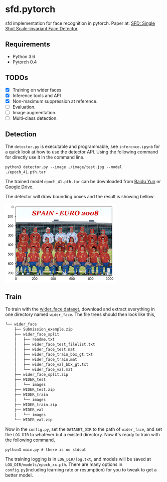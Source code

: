 # sfd.pytorch
sfd implementation for face recognition in pytorch. Paper at: [SFD: Single Shot Scale-invariant Face Detector](https://arxiv.org/abs/1708.05237)

## Requirements

* Python 3.6
* Pytorch 0.4

## TODOs

- [x] Training on wider faces
- [x] Inference tools and API
- [x] Non-maximum suppression at reference.
- [ ] Evaluation.
- [ ] Image augmentation.
- [ ] Multi-class detection.
## Detection

The `detector.py` is executable and programmable, see `inference.ipynb` for a quick look at how to use the detector API. Using the following command for directly use it in the command line.

```
python3 detector.py --image ./image/test.jpg --model ./epoch_41.pth.tar
```

The trained model `epoch_41.pth.tar` can be downloaded from [Baidu Yun](https://pan.baidu.com/s/1hC0GJh98UPZMrNhI_8jbVg) or [Google Drive](https://drive.google.com/open?id=1d8J_GWdez-AZ3oHifmOgKkr8ljWudy2D).

The detector will draw bounding boxes and the result is showing bellow

![](images/show-case.png)

## Train

To train with the [wider_face dataset](http://mmlab.ie.cuhk.edu.hk/projects/WIDERFace/), download and extract everything in one directory named `wider_face`. The file trees should then look like this,
```
└── wider_face
    ├── Submission_example.zip
    ├── wider_face_split
    │   ├── readme.txt
    │   ├── wider_face_test_filelist.txt
    │   ├── wider_face_test.mat
    │   ├── wider_face_train_bbx_gt.txt
    │   ├── wider_face_train.mat
    │   ├── wider_face_val_bbx_gt.txt
    │   └── wider_face_val.mat
    ├── wider_face_split.zip
    ├── WIDER_test
    │   └── images
    ├── WIDER_test.zip
    ├── WIDER_train
    │   └── images
    ├── WIDER_train.zip
    ├── WIDER_val
    │   └── images
    └── WIDER_val.zip
```
Now in the `config.py`, set the `DATASET_DIR` to the path of `wider_face`, and set the `LOG_DIR` to whatever but a existed directory. Now it's ready to train with the following command,

```
python3 main.py # there is no stdout
```

The training logging is in `LOG_DIR/log.txt`, and models will be saved at `LOG_DIR/models/epoch_xx.pth`. There are many options in `config.py`(including learning rate or resumption) for you to tweak to get a better model.
